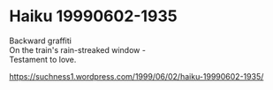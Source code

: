 # Haiku 19990602-1935  
Backward graffiti  
On the train's rain-streaked window -  
Testament to love.  
  
https://suchness1.wordpress.com/1999/06/02/haiku-19990602-1935/